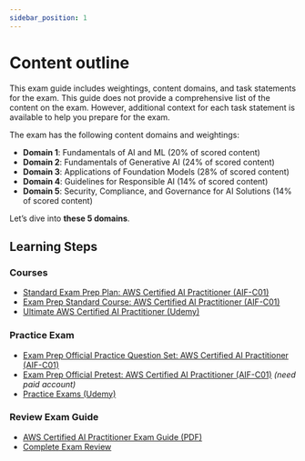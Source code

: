 ```yaml
---
sidebar_position: 1
---
```


# Content outline

This exam guide includes weightings, content domains, and task statements for the
exam. This guide does not provide a comprehensive list of the content on the exam.
However, additional context for each task statement is available to help you prepare
for the exam.

The exam has the following content domains and weightings:

- **Domain 1**: Fundamentals of AI and ML (20% of scored content)
- **Domain 2**: Fundamentals of Generative AI (24% of scored content)
- **Domain 3**: Applications of Foundation Models (28% of scored content)
- **Domain 4**: Guidelines for Responsible AI (14% of scored content)
- **Domain 5**: Security, Compliance, and Governance for AI Solutions (14% of
scored content)

Let’s dive into **these 5 domains**.

## Learning Steps

### Courses

- [Standard Exam Prep Plan: AWS Certified AI Practitioner (AIF-C01)](https://explore.skillbuilder.aws/learn/learning-plans/2193/standard-exam-prep-plan-aws-certified-ai-practitioner-aif-c01)
- [Exam Prep Standard Course: AWS Certified AI Practitioner (AIF-C01)](https://explore.skillbuilder.aws/learn/course/external/view/elearning/19554/exam-prep-standard-course-aws-certified-ai-practitioner-aif-c01)
- [Ultimate AWS Certified AI Practitioner (Udemy)](https://www.udemy.com/share/10bvGH3@dMEoXyQMr8TyOxq_GvmzW5-dxijo3kQwIIQ50aPL1SdVM5iRMLN2rJOc1NQZXTRwTw==/)

### Practice Exam

- [Exam Prep Official Practice Question Set: AWS Certified AI Practitioner (AIF-C01)](https://explore.skillbuilder.aws/learn/course/external/view/elearning/19790/exam-prep-official-practice-question-set-aws-certified-ai-practitioner-aif-c01-english)
- [Exam Prep Official Pretest: AWS Certified AI Practitioner (AIF-C01)](https://explore.skillbuilder.aws/learn/course/external/view/elearning/20274/exam-prep-official-pretest-aws-certified-ai-practitioner-aif-c01-english) *(need paid account)*
- [Practice Exams (Udemy)](https://www.udemy.com/share/10bvxV3@Zya8zlCVA1fNdyLQjhf2GgpJFi2fyg7-lVdo8uz8CoTvrxqB4V3VIk82dmbs8-hz-A==/)

### Review Exam Guide
- [AWS Certified AI Practitioner Exam Guide (PDF)](https://d1.awsstatic.com/onedam/marketing-channels/website/aws/en_US/certification/ap[…]ai-practitioner/AWS-Certified-AI-Practitioner_Exam-Guide.pdf)
- [Complete Exam Review](https://aws-api-practitioner-prep.vercel.app/)